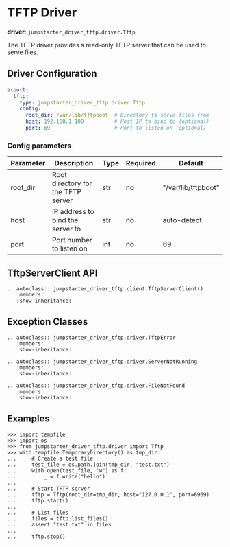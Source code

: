 # TFTP Driver

**driver**: `jumpstarter_driver_tftp.driver.Tftp`

The TFTP driver provides a read-only TFTP server that can be used to serve files.

## Driver Configuration
```yaml
export:
  tftp:
    type: jumpstarter_driver_tftp.driver.Tftp
    config:
      root_dir: /var/lib/tftpboot  # Directory to serve files from
      host: 192.168.1.100          # Host IP to bind to (optional)
      port: 69                     # Port to listen on (optional)
```

### Config parameters

| Parameter | Description | Type | Required | Default |
|-----------|-------------|------|----------|---------|
| root_dir | Root directory for the TFTP server | str | no | "/var/lib/tftpboot" |
| host | IP address to bind the server to | str | no | auto-detect |
| port | Port number to listen on | int | no | 69 |

## TftpServerClient API

```{eval-rst}
.. autoclass:: jumpstarter_driver_tftp.client.TftpServerClient()
   :members:
   :show-inheritance:
```

## Exception Classes

```{eval-rst}
.. autoclass:: jumpstarter_driver_tftp.driver.TftpError
   :members:
   :show-inheritance:

.. autoclass:: jumpstarter_driver_tftp.driver.ServerNotRunning
   :members:
   :show-inheritance:

.. autoclass:: jumpstarter_driver_tftp.driver.FileNotFound
   :members:
   :show-inheritance:
```

## Examples

```{doctest}
>>> import tempfile
>>> import os
>>> from jumpstarter_driver_tftp.driver import Tftp
>>> with tempfile.TemporaryDirectory() as tmp_dir:
...     # Create a test file
...     test_file = os.path.join(tmp_dir, "test.txt")
...     with open(test_file, "w") as f:
...         _ = f.write("hello")
...
...     # Start TFTP server
...     tftp = Tftp(root_dir=tmp_dir, host="127.0.0.1", port=6969)
...     tftp.start()
...
...     # List files
...     files = tftp.list_files()
...     assert "test.txt" in files
...
...     tftp.stop()

```
